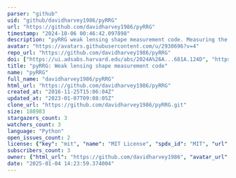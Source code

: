 ```yaml
---
parser: "github"
uid: "github/davidharvey1986/pyRRG"
url: "https://github.com/davidharvey1986/pyRRG"
timestamp: "2024-10-06 00:46:42.097898"
description: "pyRRG weak lensing shape measurement code. Measuring the 2nd and 4th order moments it uses a TinyTim model to correct for PSF distortions. It is invariant to number exposures, ortientation of the drizzle images. Using a machine learning algorithm it automatically star and galaxy classifies, howeve the user is able to do this manually if not accurate enough. For more see https://arxiv.org/abs/astro-ph/9905090. For bugs please report them to https://github.com/davidharvey1986/pyRRG or contact harvey@lorentz.leidenuniv.nl"
avatar: "https://avatars.githubusercontent.com/u/2930696?v=4"
repo_url: "https://github.com/davidharvey1986/pyRRG"
doi: ["https://ui.adsabs.harvard.edu/abs/2024A%26A...681A.124D", "https://ui.adsabs.harvard.edu/abs/2024MNRAS.529..802H", "https://ui.adsabs.harvard.edu/abs/2024ascl.soft09020H/abstract"]
title: "pyRRG: Weak lensing shape measurement code"
name: "pyRRG"
full_name: "davidharvey1986/pyRRG"
html_url: "https://github.com/davidharvey1986/pyRRG"
created_at: "2016-11-25T15:06:04Z"
updated_at: "2023-01-07T09:08:05Z"
clone_url: "https://github.com/davidharvey1986/pyRRG.git"
size: 188983
stargazers_count: 3
watchers_count: 3
language: "Python"
open_issues_count: 2
license: {"key": "mit", "name": "MIT License", "spdx_id": "MIT", "url": "https://api.github.com/licenses/mit", "node_id": "MDc6TGljZW5zZTEz"}
subscribers_count: 3
owner: {"html_url": "https://github.com/davidharvey1986", "avatar_url": "https://avatars.githubusercontent.com/u/2930696?v=4", "login": "davidharvey1986", "type": "User"}
date: "2025-01-04 14:23:59.374004"
---
```

